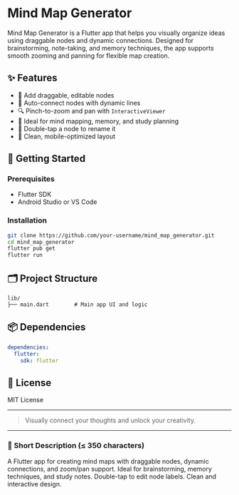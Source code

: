 # Mind Map Generator

Mind Map Generator is a Flutter app that helps you visually organize ideas using draggable nodes and dynamic connections. Designed for brainstorming, note-taking, and memory techniques, the app supports smooth zooming and panning for flexible map creation.

## ✨ Features

* 🔹 Add draggable, editable nodes
* 🔗 Auto-connect nodes with dynamic lines
* 🔍 Pinch-to-zoom and pan with `InteractiveViewer`
* 🧠 Ideal for mind mapping, memory, and study planning
* 🎯 Double-tap a node to rename it
* 📱 Clean, mobile-optimized layout

## 🚀 Getting Started

### Prerequisites

* Flutter SDK
* Android Studio or VS Code

### Installation

```bash
git clone https://github.com/your-username/mind_map_generator.git
cd mind_map_generator
flutter pub get
flutter run
```

## 🗂️ Project Structure

```
lib/
├── main.dart        # Main app UI and logic
```

## 📦 Dependencies

```yaml
dependencies:
  flutter:
    sdk: flutter
```

## 📄 License

MIT License

---

> Visually connect your thoughts and unlock your creativity.

---

### 📌 Short Description (≤ 350 characters)

A Flutter app for creating mind maps with draggable nodes, dynamic connections, and zoom/pan support. Ideal for brainstorming, memory techniques, and study notes. Double-tap to edit node labels. Clean and interactive design.
